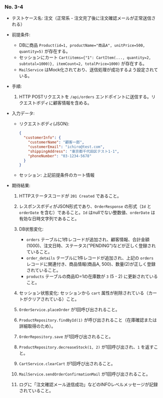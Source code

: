 ### No. 3-4

- テストケース名: 注文（正常系 - 注文完了後に注文確認メールが正常送信される）
- 前提条件:
  - DBに商品 `Product(id=1, productName="商品A", unitPrice=500, quantity=5)` が存在する。
  - セッションにカート `Cart(items={"1": CartItem(..., quantity=2, subtotal=1000)}, itemCount=2, totalPrice=1000)` が存在する。
  - `MailService` はMock化されており、送信処理が成功するよう設定されている。
- 手順:
  1. HTTP POSTリクエストを `/api/orders` エンドポイントに送信する。リクエストボディに顧客情報を含める。
- 入力データ:
  - リクエストボディ(JSON):

    ```json
    {
      "customerInfo": {
        "customerName": "顧客一郎",
        "customerEmail": "ichiro@test.com",
        "shippingAddress": "東京都千代田区テスト1-1",
        "phoneNumber": "03-1234-5678"
      }
    }
    ```
  - セッション: 上記前提条件のカート情報
- 期待結果:

  1. HTTPステータスコードが `201 Created` であること。
  2. レスポンスボディがJSON形式であり、`OrderResponse` の形式（`Id` と `orderDate` を含む）であること。`Id` はnullでない整数値、`orderDate` は有効な日時文字列であること。
  3. DB状態変化:

     - `orders` テーブルに1件レコードが追加され、顧客情報、合計金額(1000)、注文日時、ステータス("PENDING")などが正しく登録されていること。
     - `order_details` テーブルに1件レコードが追加され、上記の `orders` レコードに関連付き、商品情報(商品A, 500)、数量(2)が正しく登録されていること。
     - `products` テーブルの商品ID=1の在庫数が `3` (5 - 2) に更新されていること。
  4. セッション状態変化: セッションから `cart` 属性が削除されている（カートがクリアされている）こと。
  5. `OrderService.placeOrder` が1回呼び出されること。
  6. `ProductRepository.findById(1)` が呼び出されること（在庫確認または詳細取得のため）。
  7. `OrderRepository.save` が1回呼び出されること。
  8. `ProductRepository.decreaseStock(1, 2)` が1回呼び出され、`1` を返すこと。
  9. `CartService.clearCart` が1回呼び出されること。
  10. `MailService.sendOrderConfirmationMail` が1回呼び出されること。
  11. ログに「注文確認メール送信成功」などのINFOレベルメッセージが記録されていること。
